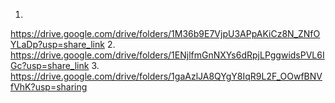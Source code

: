1.
https://drive.google.com/drive/folders/1M36b9E7VjpU3APpAKiCz8N_ZNfOYLaDp?usp=share_link
2.
https://drive.google.com/drive/folders/1ENjlfmGnNXYs6dRpjLPggwidsPVL6IGc?usp=share_link
3.
https://drive.google.com/drive/folders/1gaAzlJA8QYgY8IqR9L2F_OOwfBNVfVhK?usp=sharing
